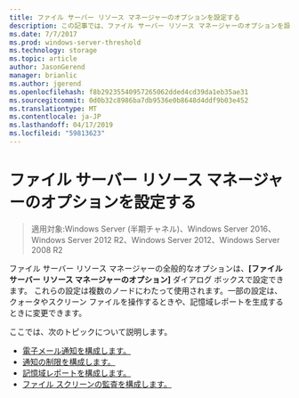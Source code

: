 ```yaml
---
title: ファイル サーバー リソース マネージャーのオプションを設定する
description: この記事では、ファイル サーバー リソース マネージャーのオプションを設定する方法について説明します。
ms.date: 7/7/2017
ms.prod: windows-server-threshold
ms.technology: storage
ms.topic: article
author: JasonGerend
manager: brianlic
ms.author: jgerend
ms.openlocfilehash: f8b29235540957265062dded4cd39da1eb35ae31
ms.sourcegitcommit: 0d0b32c8986ba7db9536e0b8648d4ddf9b03e452
ms.translationtype: MT
ms.contentlocale: ja-JP
ms.lasthandoff: 04/17/2019
ms.locfileid: "59813623"
---
```

# <a name="setting-file-server-resource-manager-options"></a>ファイル サーバー リソース マネージャーのオプションを設定する

> 適用対象:Windows Server (半期チャネル)、Windows Server 2016、Windows Server 2012 R2、Windows Server 2012、Windows Server 2008 R2

ファイル サーバー リソース マネージャーの全般的なオプションは、**[ファイル サーバー リソース マネージャーのオプション]** ダイアログ ボックスで設定できます。 これらの設定は複数のノードにわたって使用されます。一部の設定は、クォータやスクリーン ファイルを操作するときや、記憶域レポートを生成するときに変更できます。

ここでは、次のトピックについて説明します。

-   [電子メール通知を構成します。](configure-email-notifications.md)
-   [通知の制限を構成します。](configure-notification-limits.md)
-   [記憶域レポートを構成します。](configure-storage-reports.md)
-   [ファイル スクリーンの監査を構成します。](configure-file-screen-audit.md)



